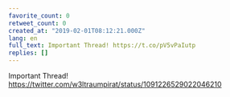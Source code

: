 ```yaml
---
favorite_count: 0
retweet_count: 0
created_at: "2019-02-01T08:12:21.000Z"
lang: en
full_text: Important Thread! https://t.co/pV5vPaIutp
replies: []
---
```


Important Thread! <https://twitter.com/w3ltraumpirat/status/1091226529022046210>
